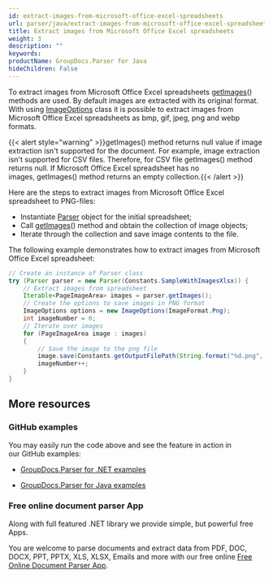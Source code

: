 ```yaml
---
id: extract-images-from-microsoft-office-excel-spreadsheets
url: parser/java/extract-images-from-microsoft-office-excel-spreadsheets
title: Extract images from Microsoft Office Excel spreadsheets
weight: 3
description: ""
keywords: 
productName: GroupDocs.Parser for Java
hideChildren: False
---
```

To extract images from Microsoft Office Excel spreadsheets [getImages](https://apireference.groupdocs.com/java/parser/com.groupdocs.parser/Parser#getImages())() methods are used. By default images are extracted with its original format. With using [ImageOptions](https://apireference.groupdocs.com/java/parser/com.groupdocs.parser.options/ImageOptions "class in com.groupdocs.parser.options") class it is possible to extract images from Microsoft Office Excel spreadsheets as bmp, gif, jpeg, png and webp formats.

{{< alert style="warning" >}}getImages() method returns null value if image extraction isn't supported for the document. For example, image extraction isn't supported for CSV files. Therefore, for CSV file getImages() method returns null. If Microsoft Office Excel spreadsheet has no images, getImages() method returns an empty collection.{{< /alert >}}

Here are the steps to extract images from Microsoft Office Excel spreadsheet to PNG-files:

*   Instantiate [Parser](https://apireference.groupdocs.com/java/parser/com.groupdocs.parser/Parser) object for the initial spreadsheet;
*   Call [getImages](https://apireference.groupdocs.com/java/parser/com.groupdocs.parser/Parser#getImages())() method and obtain the collection of image objects;
*   Iterate through the collection and save image contents to the file.

The following example demonstrates how to extract images from Microsoft Office Excel spreadsheet:

```java
// Create an instance of Parser class
try (Parser parser = new Parser(Constants.SampleWithImagesXlsx)) {
    // Extract images from spreadsheet
    Iterable<PageImageArea> images = parser.getImages();
    // Create the options to save images in PNG format
    ImageOptions options = new ImageOptions(ImageFormat.Png);
    int imageNumber = 0;
    // Iterate over images
    for (PageImageArea image : images)
    {
        // Save the image to the png file
        image.save(Constants.getOutputFilePath(String.format("%d.png", imageNumber)), options);
        imageNumber++;
    }
}
```

## More resources

### GitHub examples

You may easily run the code above and see the feature in action in our GitHub examples:

*   [GroupDocs.Parser for .NET examples](https://github.com/groupdocs-parser/GroupDocs.Parser-for-.NET)
    
*   [GroupDocs.Parser for Java examples](https://github.com/groupdocs-parser/GroupDocs.Parser-for-Java)
    

### Free online document parser App

Along with full featured .NET library we provide simple, but powerful free Apps.

You are welcome to parse documents and extract data from PDF, DOC, DOCX, PPT, PPTX, XLS, XLSX, Emails and more with our free online [Free Online Document Parser App](https://products.groupdocs.app/parser).

